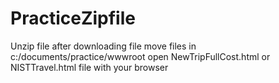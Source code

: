 # PracticeZipfile

Unzip file after downloading file
move files in c:/documents/practice/wwwroot
open NewTripFullCost.html or NISTTravel.html file with your browser
